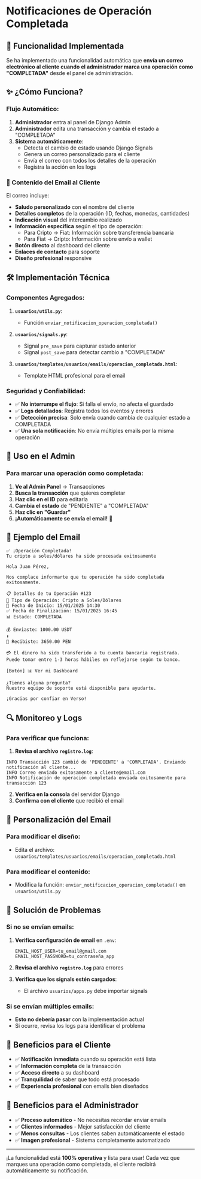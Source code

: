 # Notificaciones de Operación Completada

## 🎯 Funcionalidad Implementada

Se ha implementado una funcionalidad automática que **envía un correo electrónico al cliente cuando el administrador marca una operación como "COMPLETADA"** desde el panel de administración.

## ✨ ¿Cómo Funciona?

### Flujo Automático:
1. **Administrador** entra al panel de Django Admin
2. **Administrador** edita una transacción y cambia el estado a "COMPLETADA"
3. **Sistema automáticamente**:
   - Detecta el cambio de estado usando Django Signals
   - Genera un correo personalizado para el cliente
   - Envía el correo con todos los detalles de la operación
   - Registra la acción en los logs

### 📧 Contenido del Email al Cliente

El correo incluye:

- **Saludo personalizado** con el nombre del cliente
- **Detalles completos** de la operación (ID, fechas, monedas, cantidades)
- **Indicación visual** del intercambio realizado
- **Información específica** según el tipo de operación:
  - Para Cripto → Fiat: Información sobre transferencia bancaria
  - Para Fiat → Cripto: Información sobre envío a wallet
- **Botón directo** al dashboard del cliente
- **Enlaces de contacto** para soporte
- **Diseño profesional** responsive

## 🛠️ Implementación Técnica

### Componentes Agregados:

1. **`usuarios/utils.py`**:
   - Función `enviar_notificacion_operacion_completada()`

2. **`usuarios/signals.py`**:
   - Signal `pre_save` para capturar estado anterior
   - Signal `post_save` para detectar cambio a "COMPLETADA"

3. **`usuarios/templates/usuarios/emails/operacion_completada.html`**:
   - Template HTML profesional para el email

### Seguridad y Confiabilidad:

- ✅ **No interrumpe el flujo**: Si falla el envío, no afecta el guardado
- ✅ **Logs detallados**: Registra todos los eventos y errores
- ✅ **Detección precisa**: Solo envía cuando cambia de cualquier estado a COMPLETADA
- ✅ **Una sola notificación**: No envía múltiples emails por la misma operación

## 🚀 Uso en el Admin

### Para marcar una operación como completada:

1. **Ve al Admin Panel** → Transacciones
2. **Busca la transacción** que quieres completar
3. **Haz clic en el ID** para editarla
4. **Cambia el estado** de "PENDIENTE" a "COMPLETADA"
5. **Haz clic en "Guardar"**
6. **¡Automáticamente se envía el email!** 📧

## 📱 Ejemplo del Email

```
✅ ¡Operación Completada!
Tu cripto a soles/dólares ha sido procesada exitosamente

Hola Juan Pérez,

Nos complace informarte que tu operación ha sido completada exitosamente.

📋 Detalles de tu Operación #123
🔄 Tipo de Operación: Cripto a Soles/Dólares
📅 Fecha de Inicio: 15/01/2025 14:30
✅ Fecha de Finalización: 15/01/2025 16:45
📊 Estado: COMPLETADA

💰 Enviaste: 1000.00 USDT
⬇️
💎 Recibiste: 3650.00 PEN

💳 El dinero ha sido transferido a tu cuenta bancaria registrada.
Puede tomar entre 1-3 horas hábiles en reflejarse según tu banco.

[Botón] 📊 Ver mi Dashboard

¿Tienes alguna pregunta?
Nuestro equipo de soporte está disponible para ayudarte.

¡Gracias por confiar en Verso!
```

## 🔍 Monitoreo y Logs

### Para verificar que funciona:

1. **Revisa el archivo `registro.log`**:
```
INFO Transacción 123 cambió de 'PENDIENTE' a 'COMPLETADA'. Enviando notificación al cliente...
INFO Correo enviado exitosamente a cliente@email.com
INFO Notificación de operación completada enviada exitosamente para transacción 123
```

2. **Verifica en la consola** del servidor Django
3. **Confirma con el cliente** que recibió el email

## 🎨 Personalización del Email

### Para modificar el diseño:
- Edita el archivo: `usuarios/templates/usuarios/emails/operacion_completada.html`

### Para modificar el contenido:
- Modifica la función: `enviar_notificacion_operacion_completada()` en `usuarios/utils.py`

## 🔧 Solución de Problemas

### Si no se envían emails:

1. **Verifica configuración de email** en `.env`:
   ```env
   EMAIL_HOST_USER=tu_email@gmail.com
   EMAIL_HOST_PASSWORD=tu_contraseña_app
   ```

2. **Revisa el archivo `registro.log`** para errores

3. **Verifica que los signals estén cargados**:
   - El archivo `usuarios/apps.py` debe importar signals

### Si se envían múltiples emails:

- **Esto no debería pasar** con la implementación actual
- Si ocurre, revisa los logs para identificar el problema

## 🎯 Beneficios para el Cliente

- ✅ **Notificación inmediata** cuando su operación está lista
- ✅ **Información completa** de la transacción
- ✅ **Acceso directo** a su dashboard
- ✅ **Tranquilidad** de saber que todo está procesado
- ✅ **Experiencia profesional** con emails bien diseñados

## 🎯 Beneficios para el Administrador

- ✅ **Proceso automático** - No necesitas recordar enviar emails
- ✅ **Clientes informados** - Mejor satisfacción del cliente
- ✅ **Menos consultas** - Los clientes saben automáticamente el estado
- ✅ **Imagen profesional** - Sistema completamente automatizado

---

¡La funcionalidad está **100% operativa** y lista para usar! Cada vez que marques una operación como completada, el cliente recibirá automáticamente su notificación. 